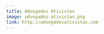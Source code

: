 ```yaml
---
title: Advogados Ativistas
image: advogados-ativistas.png
link: http://advogadosativistas.com
---
```

